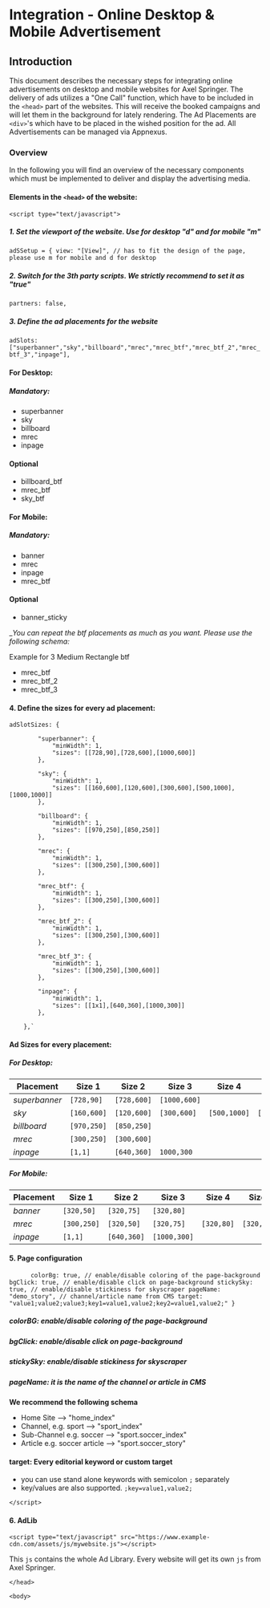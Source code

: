 # Integration - Online Desktop & Mobile Advertisement

## Introduction

This document describes the necessary steps for integrating online advertisements on desktop and mobile websites for Axel Springer. 
The delivery of ads utilizes a "One Call" function, which have to be included in the `<head>` part of the websites. This will receive the booked campaigns and will let them in the background for lately rendering. The Ad Placements are `<div>`'s which have to be placed in the wished position for the ad. All Advertisements can be managed via Appnexus.

### Overview

In the following you will find an overview of the necessary components which must be implemented to deliver and display the advertising media.

#### Elements in the `<head>` of the website:

`<script type="text/javascript">`

##### 1. Set the viewport of the website. Use for desktop "d" and for mobile "m"

`adSSetup = {
		view: "[View]", // has to fit the design of the page, please use m for mobile and d for desktop`

##### 2. Switch for the 3th party scripts. We strictly recommend to set it as "true"

`partners: false,`

##### 3. Define the ad placements for the website

`adSlots: ["superbanner","sky","billboard","mrec","mrec_btf","mrec_btf_2","mrec_btf_3","inpage"],`

#### For Desktop:
##### Mandatory:
- superbanner
- sky
- billboard
- mrec
- inpage
#### Optional
- billboard_btf
- mrec_btf
- sky_btf

#### For Mobile:
##### Mandatory:
- banner
- mrec
- inpage
- mrec_btf

#### Optional
- banner_sticky

__You can repeat the _btf placements as much as you want. Please use the following schema:__

Example for 3 Medium Rectangle btf

- mrec_btf
- mrec_btf_2
- mrec_btf_3

#### 4. Define the sizes for every ad placement:


`adSlotSizes: {`

			"superbanner": {
				"minWidth": 1,
				"sizes": [[728,90],[728,600],[1000,600]]
			},
      
			"sky": {
				"minWidth": 1,
				"sizes": [[160,600],[120,600],[300,600],[500,1000],[1000,1000]]
			},
      
			"billboard": {
				"minWidth": 1,
				"sizes": [[970,250],[850,250]]
			},
      
			"mrec": {
				"minWidth": 1,
				"sizes": [[300,250],[300,600]]
			},
      
			"mrec_btf": {
				"minWidth": 1,
				"sizes": [[300,250],[300,600]]
			},
      
			"mrec_btf_2": {
				"minWidth": 1,
				"sizes": [[300,250],[300,600]]
			},
      
			"mrec_btf_3": {
				"minWidth": 1,
				"sizes": [[300,250],[300,600]]
			},
      
			"inpage": {
				"minWidth": 1,
				"sizes": [[1x1],[640,360],[1000,300]]
			},
      
		},`

#### Ad Sizes for every placement:
##### For Desktop:
Placement | Size 1 | Size 2 | Size 3 | Size 4  | Size 5 
--- | --- | --- | --- | --- | ---
*superbanner* | `[728,90]` | `[728,600]` | `[1000,600]` |  | 
*sky* | `[160,600]` | `[120,600]` | `[300,600]` | `[500,1000]` | `[1000,1000]`
*billboard* | `[970,250]` | `[850,250]` |  |  | 
*mrec* | `[300,250]` | `[300,600]` |  |  | 
*inpage* | `[1,1]` | `[640,360]` | `1000,300` |  | 

##### For Mobile:
Placement | Size 1 | Size 2 | Size 3 | Size 4  | Size 5  |  Size 6
--- | --- | --- | --- | --- | --- | ---
*banner* | `[320,50]` | `[320,75]` | `[320,80]` |  |  |  
*mrec* | `[300,250]` | `[320,50]` | `[320,75]` | `[320,80]` | `[320,160]` | `[300,300]`
*inpage* | `[1,1]` | `[640,360]` | `[1000,300]` |  |  | 

#### 5. Page configuration

`		colorBg: true, // enable/disable coloring of the page-background
		bgClick: true, // enable/disable click on page-background
		stickySky: true, // enable/disable stickiness for skyscraper
		pageName: "demo_story", // channel/article name from CMS
        	target: "value1;value2;value3;key1=value1,value2;key2=value1,value2;"
	}	`

##### colorBG: enable/disable coloring of the page-background
##### bgClick: enable/disable click on page-background
##### stickySky: enable/disable stickiness for skyscraper
##### pageName: it is the name of the channel or article in CMS
__We recommend the following schema__
- Home Site --> "home_index"
- Channel, e.g. sport --> "sport_index"
- Sub-Channel e.g. soccer --> "sport.soccer_index"
- Article e.g. soccer article --> "sport.soccer_story"
#### target: Every editorial keyword or custom target
- you can use stand alone keywords with semicolon `;` separately
- key/values are also supported. `;key=value1,value2;`

`</script>`

#### 6. AdLib

`<script type="text/javascript" src="https://www.example-cdn.com/assets/js/mywebsite.js"></script>`

This `js` contains the whole Ad Library. Every website will get its own `js` from Axel Springer.

`</head>`

`<body>`
